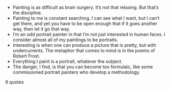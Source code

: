  - Painting is as difficult as brain surgery. It’s not that relaxing. But that’s the discipline.
 - Painting to me is constant searching. I can see what I want, but I can’t get there, and yet you have to be open enough that if it goes another way, then let it go that way.
 - I’m an odd portrait painter in that I’m not just interested in human faces. I consider almost all of my paintings to be portraits.
 - Interesting is when one can produce a picture that is pretty, but with undercurrents. The metaphor that comes to mind is in the poems of Robert Frost.
 - Everything I paint is a portrait, whatever the subject.
 - The danger, I find, is that you can become too formulaic, like some commissioned portrait painters who develop a methodology.

6 quotes